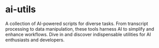 # ai-utils
A collection of AI-powered scripts for diverse tasks. From transcript processing to data manipulation, these tools harness AI to simplify and enhance workflows. Dive in and discover indispensable utilities for AI enthusiasts and developers.
